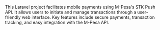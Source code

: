 This Laravel project facilitates mobile payments using M-Pesa's STK Push API. It allows users to initiate and manage transactions through a user-friendly web interface. Key features include secure payments, transaction tracking, and easy integration with the M-Pesa API.

